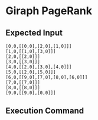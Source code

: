 # Giraph PageRank

## Expected Input
```
[0,0,[[0,0],[2,0],[1,0]]]
[1,0,[[1,0],[3,0]]]
[2,0,[[2,0]]]
[3,0,[[3,0]]]
[4,0,[[2,0],[3,0],[4,0]]]
[5,0,[[2,0],[5,0]]]
[6,0,[[9,0],[7,0],[8,0],[6,0]]]
[7,0,[[7,0]]]
[8,0,[[8,0]]]
[9,0,[[9,0],[0,0]]]
```

## Execution Command
